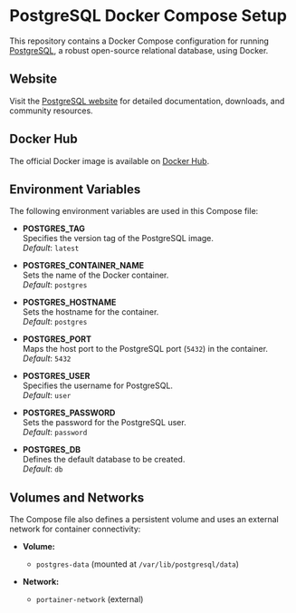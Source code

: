 # PostgreSQL Docker Compose Setup

This repository contains a Docker Compose configuration for running [PostgreSQL](https://www.postgresql.org/), a robust open-source relational database, using Docker.

## Website

Visit the [PostgreSQL website](https://www.postgresql.org/) for detailed documentation, downloads, and community resources.

## Docker Hub

The official Docker image is available on [Docker Hub](https://hub.docker.com/_/postgres).

## Environment Variables

The following environment variables are used in this Compose file:

- **POSTGRES_TAG**  
  Specifies the version tag of the PostgreSQL image.  
  *Default*: `latest`

- **POSTGRES_CONTAINER_NAME**  
  Sets the name of the Docker container.  
  *Default*: `postgres`

- **POSTGRES_HOSTNAME**  
  Sets the hostname for the container.  
  *Default*: `postgres`

- **POSTGRES_PORT**  
  Maps the host port to the PostgreSQL port (`5432`) in the container.  
  *Default*: `5432`

- **POSTGRES_USER**  
  Specifies the username for PostgreSQL.  
  *Default*: `user`

- **POSTGRES_PASSWORD**  
  Sets the password for the PostgreSQL user.  
  *Default*: `password`

- **POSTGRES_DB**  
  Defines the default database to be created.  
  *Default*: `db`

## Volumes and Networks

The Compose file also defines a persistent volume and uses an external network for container connectivity:

- **Volume:**
  - `postgres-data` (mounted at `/var/lib/postgresql/data`)

- **Network:**
  - `portainer-network` (external)
